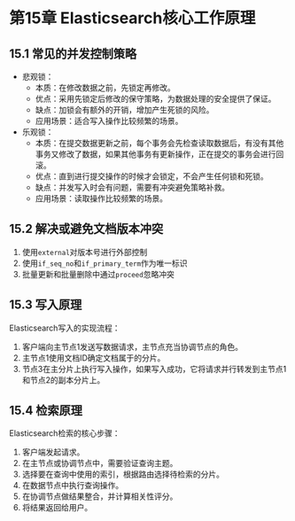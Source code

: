 # 第15章 Elasticsearch核心工作原理

## 15.1 常见的并发控制策略

- 悲观锁：
    - 本质：在修改数据之前，先锁定再修改。
    - 优点：采用先锁定后修改的保守策略，为数据处理的安全提供了保证。
    - 缺点：加锁会有额外的开销，增加产生死锁的风险。
    - 应用场景：适合写入操作比较频繁的场景。
- 乐观锁：
    - 本质：在提交数据更新之前，每个事务会先检查读取数据后，有没有其他事务又修改了数据，如果其他事务有更新操作，正在提交的事务会进行回滚。
    - 优点：直到进行提交操作的时候才会锁定，不会产生任何锁和死锁。
    - 缺点：并发写入时会有问题，需要有冲突避免策略补救。
    - 应用场景：读取操作比较频繁的场景。
    
## 15.2 解决或避免文档版本冲突

1. 使用`external`对版本号进行外部控制
2. 使用`if_seq_no`和`if_primary_term`作为唯一标识
3. 批量更新和批量删除中通过`proceed`忽略冲突

## 15.3 写入原理

Elasticsearch写入的实现流程：
1. 客户端向主节点1发送写数据请求，主节点充当协调节点的角色。
2. 主节点1使用文档ID确定文档属于的分片。
3. 节点3在主分片上执行写入操作，如果写入成功，它将请求并行转发到主节点1和节点2的副本分片上。

## 15.4 检索原理

Elasticsearch检索的核心步骤：
1. 客户端发起请求。
2. 在主节点或协调节点中，需要验证查询主题。
3. 选择要在查询中使用的索引，根据路由选择待检索的分片。
4. 在数据节点中执行查询操作。
5. 在协调节点做结果整合，并计算相关性评分。
6. 将结果返回给用户。
